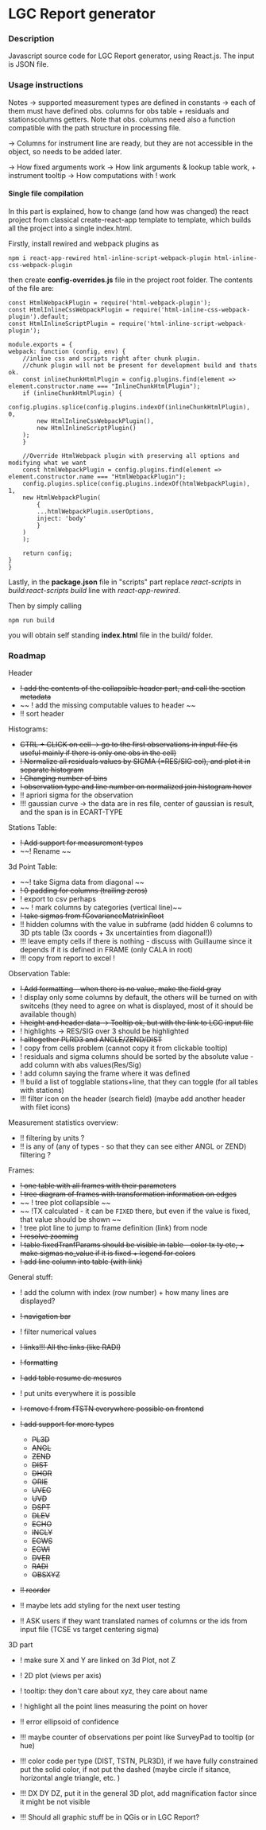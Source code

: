 # LGC Report generator

### Description

Javascript source code for LGC Report generator, using React.js. The input is JSON file.

### Usage instructions

Notes -> supported measurement types are defined in constants -> each of them must have defined obs. columns for obs table + residuals and stationscolumns getters. Note that obs. columns need also a function compatible with the path structure in processing file.

-> Columns for instrument line are ready, but they are not accessible in the object, so needs to be added later.

-> How fixed arguments work
-> How link arguments & lookup table work, + instrument tooltip
-> How computations with ! work

#### Single file compilation

In this part is explained, how to change (and how was changed) the react project from classical create-react-app template to template, which builds all the project into a single index.html.

Firstly, install rewired and webpack plugins as

    npm i react-app-rewired html-inline-script-webpack-plugin html-inline-css-webpack-plugin

then create **config-overrides.js** file in the project root folder.
The contents of the file are:

    const HtmlWebpackPlugin = require('html-webpack-plugin');
    const HtmlInlineCssWebpackPlugin = require('html-inline-css-webpack-plugin').default;
    const HtmlInlineScriptPlugin = require('html-inline-script-webpack-plugin');

    module.exports = {
    webpack: function (config, env) {
        //inline css and scripts right after chunk plugin.
        //chunk plugin will not be present for development build and thats ok.
        const inlineChunkHtmlPlugin = config.plugins.find(element => element.constructor.name === "InlineChunkHtmlPlugin");
        if (inlineChunkHtmlPlugin) {
        config.plugins.splice(config.plugins.indexOf(inlineChunkHtmlPlugin), 0,
            new HtmlInlineCssWebpackPlugin(),
            new HtmlInlineScriptPlugin()
        );
        }

        //Override HtmlWebpack plugin with preserving all options and modifying what we want
        const htmlWebpackPlugin = config.plugins.find(element => element.constructor.name === "HtmlWebpackPlugin");
        config.plugins.splice(config.plugins.indexOf(htmlWebpackPlugin), 1,
        new HtmlWebpackPlugin(
            {
            ...htmlWebpackPlugin.userOptions,
            inject: 'body'
            }
        )
        );

        return config;
    }
    }

Lastly, in the **package.json** file in "scripts" part replace _react-scripts_ in _build:react-scripts build_ line with _react-app-rewired_.

Then by simply calling

    npm run build

you will obtain self standing **index.html** file in the build/ folder.

### Roadmap

Header

- ~~! add the contents of the collapsible header part, and call the section metadata~~
- ~~ ! add the missing computable values to header ~~
- !! sort header

Histograms:

- ~~CTRL + CLICK on cell -> go to the first observations in input file (is useful mainly if there is only one obs in the cell)~~
- ~~! Normalize all residuals values by SIGMA (=RES/SIG col), and plot it in separate histogram~~
- ~~! Changing number of bins~~
- ~~! observation type and line number on normalized join histogram hover~~
- !! apriori sigma for the observation
- !!! gaussian curve -> the data are in res file, center of gaussian is result, and the span is in ECART-TYPE

Stations Table:

- ~~! Add support for measurement types~~
- ~~! Rename ~~

3d Point Table:

- ~~! take Sigma data from diagonal ~~
- ~~! 0 padding for columns (trailing zeros)~~
- ! export to csv perhaps
- ~~ ! mark columns by categories (vertical line)~~
- ~~! take sigmas from fCovarianceMatrixInRoot~~
- !! hidden columns with the value in subframe (add hidden 6 columns to 3D pts table (3x coords + 3x uncertainties from diagonal!))
- !!! leave empty cells if there is nothing - discuss with Guillaume since it depends if it is defined in FRAME (only CALA in root)
- !!! copy from report to excel !

Observation Table:

- ~~! Add formatting - when there is no value, make the field gray~~
- ! display only some columns by default, the others will be turned on with switcehs (they need to agree on what is displayed, most of it should be available though)
- ~~! height and header data -> Tooltip ok, but with the link to LGC input file~~
- ! highlights -> RES/SIG over 3 should be highlighted
- ~~! alltogether PLRD3 and ANGLE/ZEND/DIST~~
- ! copy from cells problem (cannot copy it from clickable tooltip)
- ! residuals and sigma columns should be sorted by the absolute value - add column with abs values(Res/Sig)
- ! add column saying the frame where it was defined
- !! build a list of togglable stations+line, that they can toggle (for all tables with stations)
- !!! filter icon on the header (search field) (maybe add another header with filet icons)

Measurement statistics overview:

- !! filtering by units ?
- !! is any of (any of types - so that they can see either ANGL or ZEND) filtering ?

Frames:

- ~~! one table with all frames with their parameters~~
- ~~! tree diagram of frames with transformation information on edges~~
- ~~ ! tree plot collapsible ~~
- ~~ !TX calculated - it can be `FIXED` there, but even if the value is fixed, that value should be shown ~~
- ! tree plot line to jump to frame definition (link) from node
- ~~! resolve zooming~~
- ~~! table fixedTranfParams should be visible in table - color tx ty etc, + make sigmas no_value if it is fixed + legend for colors~~
- ~~! add line column into table (with link)~~

General stuff:

- ! add the column with index (row number) + how many lines are displayed?
- ~~! navigation bar~~
- ! filter numerical values
- ~~! links!!! All the links (like RADI)~~
- ~~! formatting~~
- ~~! add table resume de mesures~~
- ! put units everywhere it is possible
- ~~! remove f from fTSTN everywhere possible on frontend~~
- ~~! add support for more types~~

  - ~~PL3D~~
  - ~~ANGL~~
  - ~~ZEND~~
  - ~~DIST~~
  - ~~DHOR~~
  - ~~ORIE~~
  - ~~UVEC~~
  - ~~UVD~~
  - ~~DSPT~~
  - ~~DLEV~~
  - ~~ECHO~~
  - ~~INCLY~~
  - ~~ECWS~~
  - ~~ECWI~~
  - ~~DVER~~
  - ~~RADI~~
  - ~~OBSXYZ~~

- ~~!! reorder~~
- !! maybe lets add styling for the next user testing
- !! ASK users if they want translated names of columns or the ids from input file (TCSE vs target centering sigma)

3D part

- ! make sure X and Y are linked on 3d Plot, not Z

- ! 2D plot (views per axis)
- ! tooltip: they don't care about xyz, they care about name
- ! highlight all the point lines measuring the point on hover
- !! error ellipsoid of confidence
- !!! maybe counter of observations per point like SurveyPad to tooltip (or hue)
- !!! color code per type (DIST, TSTN, PLR3D), if we have fully constrained put the solid color, if not put the dashed (maybe circle if sitance, horizontal angle triangle, etc. )
- !!! DX DY DZ, put it in the general 3D plot, add magnification factor since it might be not visible
- !!! Should all graphic stuff be in QGis or in LGC Report?

